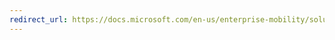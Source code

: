 ```yaml
---
redirect_url: https://docs.microsoft.com/en-us/enterprise-mobility/solutions/fasttrack-intune-enduser-enrollment-instructions
---
```

